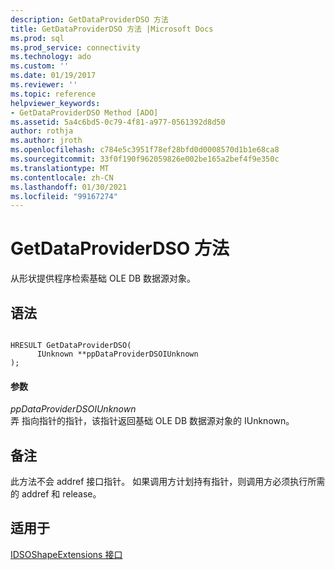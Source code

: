 ```yaml
---
description: GetDataProviderDSO 方法
title: GetDataProviderDSO 方法 |Microsoft Docs
ms.prod: sql
ms.prod_service: connectivity
ms.technology: ado
ms.custom: ''
ms.date: 01/19/2017
ms.reviewer: ''
ms.topic: reference
helpviewer_keywords:
- GetDataProviderDSO Method [ADO]
ms.assetid: 5a4c6bd5-0c79-4f81-a977-0561392d8d50
author: rothja
ms.author: jroth
ms.openlocfilehash: c784e5c3951f78ef28bfd0d0008570d1b1e68ca8
ms.sourcegitcommit: 33f0f190f962059826e002be165a2bef4f9e350c
ms.translationtype: MT
ms.contentlocale: zh-CN
ms.lasthandoff: 01/30/2021
ms.locfileid: "99167274"
---
```

# <a name="getdataproviderdso-method"></a>GetDataProviderDSO 方法
从形状提供程序检索基础 OLE DB 数据源对象。  
  
## <a name="syntax"></a>语法  
  
```  
  
HRESULT GetDataProviderDSO(  
      IUnknown **ppDataProviderDSOIUnknown  
);  
```  
  
#### <a name="parameters"></a>参数  
 *ppDataProviderDSOIUnknown*  
 弄 指向指针的指针，该指针返回基础 OLE DB 数据源对象的 IUnknown。  
  
## <a name="remarks"></a>备注  
 此方法不会 addref 接口指针。 如果调用方计划持有指针，则调用方必须执行所需的 addref 和 release。  
  
## <a name="applies-to"></a>适用于  
 [IDSOShapeExtensions 接口](./idsoshapeextensions-interface.md)